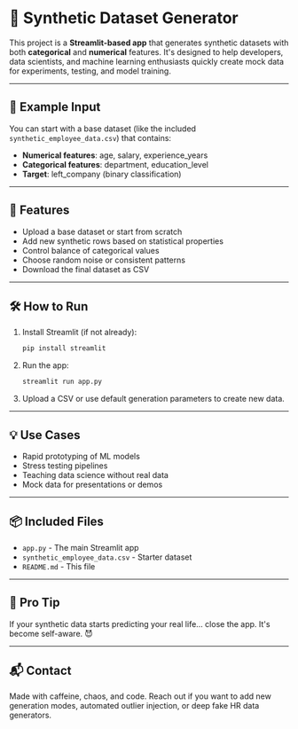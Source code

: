 
# 🧪 Synthetic Dataset Generator

This project is a **Streamlit-based app** that generates synthetic datasets with both **categorical** and **numerical** features. It's designed to help developers, data scientists, and machine learning enthusiasts quickly create mock data for experiments, testing, and model training.

---

## 📁 Example Input

You can start with a base dataset (like the included `synthetic_employee_data.csv`) that contains:
- **Numerical features**: age, salary, experience_years
- **Categorical features**: department, education_level
- **Target**: left_company (binary classification)

---

## 🚀 Features

- Upload a base dataset or start from scratch
- Add new synthetic rows based on statistical properties
- Control balance of categorical values
- Choose random noise or consistent patterns
- Download the final dataset as CSV

---

## 🛠️ How to Run

1. Install Streamlit (if not already):

    ```bash
    pip install streamlit
    ```

2. Run the app:

    ```bash
    streamlit run app.py
    ```

3. Upload a CSV or use default generation parameters to create new data.

---

## 💡 Use Cases

- Rapid prototyping of ML models
- Stress testing pipelines
- Teaching data science without real data
- Mock data for presentations or demos

---

## 📦 Included Files

- `app.py` - The main Streamlit app
- `synthetic_employee_data.csv` - Starter dataset
- `README.md` - This file

---

## 🧠 Pro Tip

If your synthetic data starts predicting your real life… close the app. It's become self-aware. 😈

---

## 📬 Contact

Made with caffeine, chaos, and code. Reach out if you want to add new generation modes, automated outlier injection, or deep fake HR data generators.
